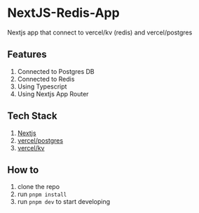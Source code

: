 # NextJS-Redis-App

Nextjs app that connect to vercel/kv (redis) and vercel/postgres

## Features

1. Connected to Postgres DB
2. Connected to Redis
3. Using Typescript
4. Using Nextjs App Router

## Tech Stack

1. [Nextjs](https://nextjs.org)
2. [vercel/postgres](https://vercel.com/docs/storage/vercel-postgres)
3. [vercel/kv](https://vercel.com/docs/storage/vercel-kv)

## How to

1. clone the repo
2. run `pnpm install`
3. run `pnpm dev` to start developing
